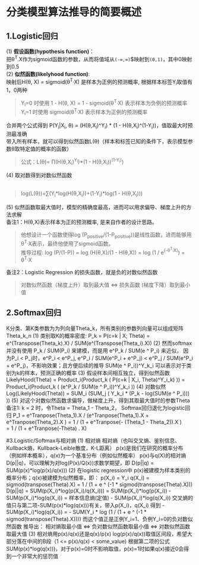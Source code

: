 # 分类模型算法推导的简要概述

## 1.Logistic回归
(1) <b>假设函数(hypothesis function)</b>：<br/>
把θ<sup>T</sup>.X作为sigmoid函数的参数，从而将值域从`(-∞,∞)`$映射到`(0,1)`，其中0映射到0.5 <br/>
(2) <b>似然函数(likelyhood function)</b>: <br/>
映射后H(θ, X) = sigmoid(θ<sup>T</sup>·X) 是样本为正例的预测概率, 根据样本标签Y<sub>i</sub>取值有1，0两种<br/>
> Y<sub>i</sub>=0 时使用 1 - H(θ, X) = 1 - sigmoid(θ<sup>T</sup>·X) 表示样本为负例的预测概率<br/>
> Y<sub>i</sub>=1 时使用 sigmoid(θ<sup>T</sup>·X) 表示样本为正例的预测概率

合并两个公式得到 P(Y<sub>i</sub>|X<sub>i</sub>, θ) = (H(θ,X<sub>i</sub>)^Y<sub>i</sub>) * (1 - H(θ,X<sub>i</sub>)^(1-Y<sub>i</sub>))，值取最大时预测最准确<br/>
带入所有样本，就可以得到似然函数L(θ)（样本和标签已知的条件下，表示模型参数θ取特定值的概率的函数）
> 公式：L(θ)= ∏(H(θ,X<sub>i</sub>)<sup>Y<sub>i</sub></sup>)*(1 - H(θ,X<sub>i</sub>))<sup>(1-Y<sub>i</sub>)</sup>)

(4) 取对数得到对数似然函数<br/> 
> log(L(θ))=∑(Y<sub>i</sub>\*log(H(θ,X<sub>i</sub>))+(1-Y<sub>i</sub>)\*log(1 - H(θ,X<sub>i</sub>)))

(5) 似然函数取最大值时，模型的精确度最高，进而可以用求偏导、梯度上升的方法求解 <br/>
备注1：H(θ,X)表示样本为正的预测概率, 是来自作者的设计思路。
> 他想设计一个函数使得log (P<sub>positive</sub>/(1-P<sub>positive</sub>))是线性函数，进而能够用θ<sup>T</sup>·X表示，最终他使用了sigmoid函数。<br/>
> 推导过程: log (P/(1-P)) = log (H(θ,X)/(1 - H(θ,X)) = log (1 / e<sup>(-θ<sup>T</sup>·X)</sup>)</sup> = θ<sup>T</sup>·X

备注2：Logistic Regression 的损失函数，就是负的对数似然函数
> 对数似然函数（梯度上升）取到最大值 <=> 损失函数 (梯度下降）取到最小值

## 2.Softmax回归
K分类、第K类参数为为列向量Theta_k，所有类别的参数列向量可以组成矩阵Theta_k_n
(1) 	类别取K的概率密度: P_k = P(c=k | X; Theta) = e^(Transpose(Theta_k).X) / SUM(e^(Transpose(Theta_i).X)) 
(2) 	然而softmax并没有使用 P_k / SUM(P_i) 来建模，而是用 e^P_k / SUM(e ^ P_i) 来近似， 因为P_i < P_j时，e^P_i < e^P_j,  e^P_i / SUM(e^P_i + e^P_j) < e^P_j / SUM(e^P_i + e^P_j)，不影响效果；且方便后续的推导
SUM(e ^ P_i))^Y_k_i 可以表示对于类别为k的样本，预测正确的概率
(3)	假设样本间相互独立，得到似然函数
LikelyHood(Theta) = Product_i(Product_k ( P(c=k | X_i, Theta)^Y_i_k) )) = Product_i(Product_k ( (e^P_k / SUM(e ^ P_i))^Y_k_i ))
(4)	对数似然
Log(LikelyHood(Theta)) = SUM_i (SUM_j ( Y_k_i * (P_k - log(SUM(e ^ P_i))) )) 
(5)	对这个对数似然函数求偏导，做梯度上升，得到其取最大值时的参数Theta
备注1:  k = 2 时，令Theta = Theta_1 - Theta_2， Softmax回归退化为logistic回归
P_1 = e^Tranpose(Theta_1).X / (e^Tranpose(Theta_1).X  + e^Tranpose(Theta_2).X ) 
      = 1 / (1 + e^Tranpose(- (Theta_1 - Theta_2)).X )  
      = 1 / (1 + e^Tranpose(-Theta) . X)

#3.Logistic/Softmax与相对熵
(1) 相对熵
相对熵（也叫交叉熵、鉴别信息、Kullback熵，Kullback-Leible散度，K-L距离）
p(x)是我们在研究的概率分布（例如样本概率），q(x)为一个基准分布（例如似然概率）
p(x)与q(X)的相对熵D(p||q)，可以理解为对log(P(x)/Q(x))求数学期望，即
D(p||q) = SUM(p(x)*log(p(x)/q(x))) 
(2) 在logistic regression中
p(x)被建模为样本类别的概率分布；q(x)被建模为似然概率，即：
	p(X_i) = Y_i
	q(X_i) = sigmod(transpose(Theta).X) = 1 / (1 + e ^ (-1 * sigmod(transpose(Theta).X))) 
D(p||q) = SUM(p(X_i)*log(p(X_i)/q(X_i))) = SUM(p(X_i)*log(p(X_i)) - SUM(p(X_i)*log(q(X_i)) = 样本信息熵(定值) - SUM(p(X_i)*log(q(X_i))
交叉熵的值只与第二项-SUM(p(x)*log(q(x)))有关，带入p(X_i)，q(X_i) 得到
	- SUM(p(X_i)*log(q(X_i)) = - SUM(Y_i * log (1 / (1 + e ^ (-1 * sigmod(transpose(Theta).X)))) 
	而这个值正是正例Y_i=1、负例Y_i=0的负对数似然函数
推导出：
	相对熵取最小值 <=> 负对数似然函数取最小值 <=> 对数似然函数取最大值 
(3) 相对熵用p(x)/q(x)还是q(x)/p(x)
log(p(x)/q(x))取值区间段，希望大部分落在中间的B段（1 <= p(x)/q(x) < some_value)
根据第二项的公式SUM(p(x)*log(q(x)))，对于p(x)=0时不影响取值，p(x)=1时如果q(x)接近0会得到一个非常大的惩罚值